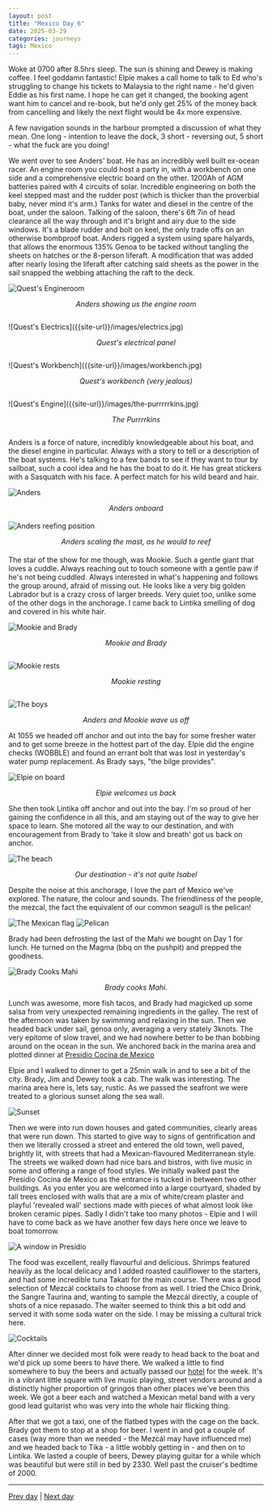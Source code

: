 ```yaml
---
layout: post
title: "Mexico Day 6"
date: 2025-03-29
categories: journeys
tags: Mexico
---
```


Woke at 0700 after 8.5hrs sleep. The sun is shining and Dewey is making coffee. I feel goddamn fantastic! Elpie makes a call home to talk to Ed who's struggling to change his tickets to Malaysia to the right name - he'd given Eddie as his first name. I hope he can get it changed, the booking agent want him to cancel and re-book, but he'd only get 25% of the money back from cancelling and likely the next flight would be 4x more expensive.

A few navigation sounds in the harbour prompted a discussion of what they mean. One long - intention to leave the dock, 3 short - reversing out, 5 short - what the fuck are you doing! 

We went over to see Anders' boat. He has an incredibly well built ex-ocean racer. An engine room you could host a party in, with a workbench on one side and a comprehensive electric board on the other. 1200Ah of AGM batteries paired with 4 circuits of solar. Incredible engineering on both the keel stepped mast and the rudder post (which is thicker than the proverbial baby, never mind it's arm.) Tanks for water and diesel in the centre of the boat, under the saloon. Talking of the saloon, there's 6ft 7in of head clearance all the way through and it's bright and airy due to the side windows. It's a blade rudder and bolt on keel, the only trade offs on an otherwise bombproof boat. Anders rigged a system using spare halyards, that allows the enormous 135% Genoa to be tacked without tangling the sheets on hatches or the 8-person liferaft. A modification that was added after nearly losing the liferaft after catching said sheets as the power in the sail snapped the webbing attaching the raft to the deck.  

 ![Quest's Engineroom]({{site-url}}/images/anders-engineroom.jpg)
<p style="text-align: center; font-style: italic; margin-bottom: 2em">
Anders showing us the engine room
</p>
 ![Quest's Electrics]({{site-url}}/images/electrics.jpg)
<p style="text-align: center; font-style: italic; margin-bottom: 2em">
Quest's electrical panel
</p>
 ![Quest's Workbench]({{site-url}}/images/workbench.jpg)
<p style="text-align: center; font-style: italic; margin-bottom: 2em">
Quest's workbench (very jealous)
</p>
 ![Quest's Engine]({{site-url}}/images/the-purrrrrkins.jpg)
<p style="text-align: center; font-style: italic; margin-bottom: 2em">
The Purrrrkins
</p>

Anders is a force of nature, incredibly knowledgeable about his boat, and the diesel engine in particular. Always with a story to tell or a description of the boat systems. He's talking to a few bands to see if they want to tour by sailboat, such a cool idea and he has the boat to do it. He has great stickers with a Sasquatch with his face. A perfect match for his wild beard and hair. 

![Anders]({{site-url}}/images/anders.jpg)
<p style="text-align: center; font-style: italic; margin-bottom: 1.3em">
Anders onboard
</p>

![Anders reefing position]({{site-url}}/images/anders-reefing.jpg)
<p style="text-align: center; font-style: italic; margin-bottom: 1.3em">
Anders scaling the mast, as he would to reef
</p>

The star of the show for me though, was Mookie. Such a gentle giant that loves a cuddle. Always reaching out to touch someone with a gentle paw if he's not being cuddled. Always interested in what's happening and follows the group around, afraid of missing out. He looks like a very big golden Labrador but is a crazy cross of larger breeds. Very quiet too, unlike some of the other dogs in the anchorage. I came back to Lintika smelling of dog and covered in his white hair. 

![Mookie and Brady]({{site-url}}/images/brady-and-mookie.jpg)
<p style="text-align: center; font-style: italic; margin-bottom: 2em">
Mookie and Brady
</p>

![Mookie rests]({{site-url}}/images/mookie-rests.jpg)
<p style="text-align: center; font-style: italic; margin-bottom: 2em">
Mookie resting
</p>

![The boys]({{site-url}}/images/the-boyz.jpg)
<p style="text-align: center; font-style: italic">
Anders and Mookie wave us off
</p>

At 1055 we headed off anchor and out into the bay for some fresher water and to get some breeze in the hottest part of the day. Elpie did the engine checks (WOBBLE) and found an errant bolt that was lost in yesterday's water pump replacement. As Brady says, "the bilge provides". 


![Elpie on board]({{site-url}}/images/elpie-on-board.jpg)
<p style="text-align: center; font-style: italic">
Elpie welcomes us back
</p>

She then took Lintika off anchor and out into the bay. I'm so proud of her gaining the confidence in all this, and am staying out of the way to give her space to learn. She motored all the way to our destination, and with encouragement from Brady to 'take it slow and breath' got us back on anchor. 


![The beach]({{site-url}}/images/the-beach-999.jpg)
<p style="text-align: center; font-style: italic">
Our destination - it's not quite Isabel
</p>

Despite the noise at this anchorage, I love the part of Mexico we've explored. The nature, the colour and sounds. The friendliness of the people, the mezcal, the fact the equivalent of our common seagull is the pelican! 

![The Mexican flag]({{site-url}}/images/i-love-mexico.jpg)
![Pelican]({{site-url}}/images/pelican-day6.jpg)


Brady had been defrosting the last of the Mahi we bought on Day 1 for lunch. He turned on the Magma (bbq on the pushpit) and prepped the goodness. 

![Brady Cooks Mahi]({{site-url}}/images/brady-cooks-mahi.jpg)
<p style="text-align: center; font-style: italic">
Brady cooks Mahi.
</p>
 
 Lunch was awesome, more fish tacos, and Brady had magicked up some salsa from very unexpected remaining ingredients in the galley. The rest of the afternoon was taken by swimming and relaxing in the sun. Then we headed back under sail, genoa only, averaging a very stately 3knots. The very epitome of slow travel, and we had nowhere better to be than bobbing around on the ocean in the sun. We anchored back in the marina area and plotted dinner at [Presidio Cocina de Mexico](https://www.tripadvisor.com/Restaurant_Review-g150792-d8795998-Reviews-Presidio_Cocina_de_Mexico-Mazatlan_Pacific_Coast.html)

Elpie and I walked to dinner to get a 25min walk in and to see a bit of the city. Brady, Jim and Dewey took a cab. The walk was interesting. The marina area here is, lets say, rustic. As we passed the seafront we were treated to a glorious sunset along the sea wall.

![Sunset]({{site-url}}/images/sunset-day6.jpg)

Then we were into run down houses and gated communities, clearly areas that were run down. This started to give way to signs of gentrification and then we literally crossed a street and entered the old town, well paved, brightly lit, with streets that had a Mexican-flavoured Mediterranean style. The streets we walked down had nice bars and bistros, with live music in some and offering a range of food styles. We initially walked past the Presidio Cocina de Mexico as the entrance is tucked in between two other buildings. As you enter you are welcomed into a large courtyard, shaded by tall trees enclosed with walls that are a mix of white/cream plaster and playful 'revealed wall' sections made with pieces of what almost look like broken ceramic pipes. Sadly I didn't take too many photos - Elpie and I will have to come back as we have another few days here once we leave to boat tomorrow.  

![A window in Presidio]({{site-url}}/images/window-in-presidio.jpg)

The food was excellent, really flavourful and delicious. Shrimps featured heavily as the local delicacy  and I added roasted cauliflower to the starters, and had some incredible tuna Takati for the main course. There was a good selection of Mezcál cocktails to choose from as well. I tried the Chico Drink, the Sangre Taurina and, wanting to sample the Mezcál directly, a couple of shots of a nice repasado. The waiter seemed to think this a bit odd and served it with some soda water on the side. I may be missing a cultural trick here.   

![Cocktails]({{site-url}}/images/mezcal-cocktails.jpg)

After dinner we decided most folk were ready to head back to the boat and we'd pick up some beers to have there. We walked a little to find somewhere to buy the beers and actually passed our [hotel](https://maps.app.goo.gl/CHeUaiK2cJg1zwme9) for the week. It's in a vibrant little square with live music  playing, street vendors around and a distinctly higher proportion of gringos than other places we've been this week. We got a beer each and watched a Mexican metal band with a very good lead guitarist who was very into the whole hair flicking thing.

After that we got a taxi, one of the flatbed types with the cage on the back. Brady got them to stop at a shop for beer. I went in and got a couple of cases (way more than we needed - the Mezcál may have influenced me) and we headed back to Tika - a little wobbly getting in - and then on to Lintika. We lasted a couple of beers, Dewey playing guitar for a while which was beautiful but were still in bed by 2330. Well past the cruiser's bedtime of 2000. 

---
[Prev day]({{site-url}}/blog/2025/03/mexico-day-5/) | [Next day]({{site-url}}/blog/2025/03/mexico-day7/)